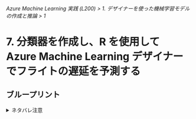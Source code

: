 ###### Azure Machine Learning 実践 (L200) > 1. デザイナーを使った機械学習モデルの作成と推論 > 1

# 7. 分類器を作成し、R を使用して Azure Machine Learning デザイナーでフライトの遅延を予測する

## ブループリント

<details>
<summary>ネタバレ注意</summary>
<img src="https://github.com/k14i-Azure/MachineLearningDesigner_ja-jp/raw/master/articles/samples/media/r-script-flight-delay-prediction/pipeline-graph.png">
</details>

